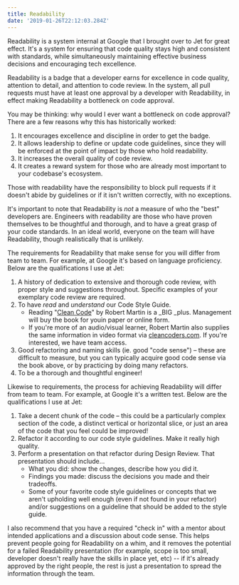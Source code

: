 ```yaml
---
title: Readability
date: '2019-01-26T22:12:03.284Z'
---
```


Readability is a system internal at Google that I brought over to Jet for great effect. It's a system for ensuring that code quality stays high and consistent with standards, while simultaneously maintaining effective business decisions and encouraging tech excellence.

Readability is a badge that a developer earns for excellence in code quality, attention to detail, and attention to code review. In the system, all pull requests must have at least one approval by a developer with Readability, in effect making Readability a bottleneck on code approval.

You may be thinking: why would I ever want a bottleneck on code approval? There are a few reasons why this has historically worked:
1. It encourages excellence and discipline in order to get the badge.
2. It allows leadership to define or update code guidelines, since they will be enforced at the point of impact by those who hold readability.
3. It increases the overall quality of code review.
4. It creates a reward system for those who are already most important to your codebase's ecosystem.

Those with readability have the responsibility to block pull requests if it doesn't abide by guidelines or if it isn't written correctly, with no exceptions.

It's important to note that Readability is _not_ a measure of who the "best" developers are. Engineers with readability are those who have proven themselves to be thoughtful and thorough, and to have a great grasp of your code standards. In an ideal world, everyone on the team will have Readability, though realistically that is unlikely.

The requirements for Readability that make sense for you will differ from team to team. For example, at Google it's based on language proficiency. Below are the qualifications I use at Jet:

1. A history of dedication to extensive and thorough code review, with proper style and suggestions throughout. Specific examples of your exemplary code review are required.
2. To have _read_ and _understand_ our Code Style Guide.
    - Reading "[Clean Code](https://www.amazon.com/Clean-Code-Handbook-Software-Craftsmanship-ebook/dp/B001GSTOAM)" by Robert Martin is a _BIG _plus. Management will buy the book for youin paper or online form.
    - If you're more of an audio/visual learner, Robert Martin also supplies the same information in video format via [cleancoders.com](https://cleancoders.com/videos/clean-code). If you're interested, we have team access.
3. Good refactoring and naming skills (ie. good "code sense") – these are difficult to measure, but you can typically acquire good code sense via the book above, or by practicing by doing many refactors.
4. To be a thorough and thoughtful engineer!


Likewise to requirements, the process for achieving Readability will differ from team to team. For example, at Google it's a written test. Below are the qualifications I use at Jet:
1. Take a decent chunk of the code – this could be a particularly complex section of the code, a distinct vertical or horizontal slice, or just an area of the code that you feel could be improved!
2. Refactor it according to our code style guidelines. Make it really high quality.
3. Perform a presentation on that refactor during Design Review. That presentation should include...
    - What you did: show the changes, describe how you did it.
    - Findings you made: discuss the decisions you made and their tradeoffs.
    - Some of your favorite code style guidelines or concepts that we aren't upholding well enough (even if not found in your refactor) and/or suggestions on a guideline that should be added to the style guide.


I also recommend that you have a required "check in" with a mentor about intended applications and a discussion about code sense. This helps prevent people going for Readability on a whim, and it removes the potential for a failed Readability presentation (for example, scope is too small, developer doesn't really have the skills in place yet, etc) -- if it's already approved by the right people, the rest is just a presentation to spread the information through the team.